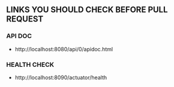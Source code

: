 ## LINKS YOU SHOULD CHECK BEFORE PULL REQUEST

### API DOC
 - http://localhost:8080/api/0/apidoc.html

### HEALTH CHECK
 - http://localhost:8090/actuator/health